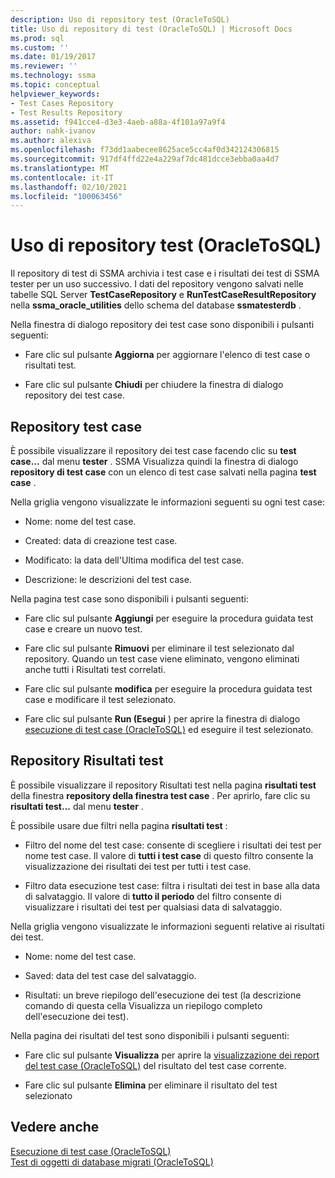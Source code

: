 ```yaml
---
description: Uso di repository test (OracleToSQL)
title: Uso di repository di test (OracleToSQL) | Microsoft Docs
ms.prod: sql
ms.custom: ''
ms.date: 01/19/2017
ms.reviewer: ''
ms.technology: ssma
ms.topic: conceptual
helpviewer_keywords:
- Test Cases Repository
- Test Results Repository
ms.assetid: f941cce4-d3e3-4aeb-a88a-4f101a97a9f4
author: nahk-ivanov
ms.author: alexiva
ms.openlocfilehash: f73dd1aabecee8625ace5cc4af0d342124306815
ms.sourcegitcommit: 917df4ffd22e4a229af7dc481dcce3ebba0aa4d7
ms.translationtype: MT
ms.contentlocale: it-IT
ms.lasthandoff: 02/10/2021
ms.locfileid: "100063456"
---
```

# <a name="using-test-repositories-oracletosql"></a>Uso di repository test (OracleToSQL)
Il repository di test di SSMA archivia i test case e i risultati dei test di SSMA tester per un uso successivo. I dati del repository vengono salvati nelle tabelle SQL Server **TestCaseRepository** e **RunTestCaseResultRepository** nella **ssma_oracle_utilities** dello schema del database **ssmatesterdb** .  
  
Nella finestra di dialogo repository dei test case sono disponibili i pulsanti seguenti:  
  
-   Fare clic sul pulsante **Aggiorna** per aggiornare l'elenco di test case o risultati test.  
  
-   Fare clic sul pulsante **Chiudi** per chiudere la finestra di dialogo repository dei test case.  
  
## <a name="test-cases-repository"></a>Repository test case  
È possibile visualizzare il repository dei test case facendo clic su **test case...** dal menu **tester** . SSMA Visualizza quindi la finestra di dialogo **repository di test case** con un elenco di test case salvati nella pagina **test case** .  
  
Nella griglia vengono visualizzate le informazioni seguenti su ogni test case:  
  
-   Nome: nome del test case.  
  
-   Created: data di creazione test case.  
  
-   Modificato: la data dell'Ultima modifica del test case.  
  
-   Descrizione: le descrizioni del test case.  
  
Nella pagina test case sono disponibili i pulsanti seguenti:  
  
-   Fare clic sul pulsante **Aggiungi** per eseguire la procedura guidata test case e creare un nuovo test.  
  
-   Fare clic sul pulsante **Rimuovi** per eliminare il test selezionato dal repository. Quando un test case viene eliminato, vengono eliminati anche tutti i Risultati test correlati.  
  
-   Fare clic sul pulsante **modifica** per eseguire la procedura guidata test case e modificare il test selezionato.  
  
-   Fare clic sul pulsante **Run (Esegui** ) per aprire la finestra di dialogo [esecuzione di test case (OracleToSQL)](./running-test-cases-oracletosql.md) ed eseguire il test selezionato.  
  
## <a name="test-results-repository"></a>Repository Risultati test  
È possibile visualizzare il repository Risultati test nella pagina **risultati test** della finestra **repository della finestra test case** . Per aprirlo, fare clic su **risultati test...** dal menu **tester** .  
  
È possibile usare due filtri nella pagina **risultati test** :  
  
-   Filtro del nome del test case: consente di scegliere i risultati dei test per nome test case. Il valore di **tutti i test case** di questo filtro consente la visualizzazione dei risultati dei test per tutti i test case.  
  
-   Filtro data esecuzione test case: filtra i risultati dei test in base alla data di salvataggio. Il valore di **tutto il periodo** del filtro consente di visualizzare i risultati dei test per qualsiasi data di salvataggio.  
  
Nella griglia vengono visualizzate le informazioni seguenti relative ai risultati dei test.  
  
-   Nome: nome del test case.  
  
-   Saved: data del test case del salvataggio.  
  
-   Risultati: un breve riepilogo dell'esecuzione dei test (la descrizione comando di questa cella Visualizza un riepilogo completo dell'esecuzione dei test).  
  
Nella pagina dei risultati del test sono disponibili i pulsanti seguenti:  
  
-   Fare clic sul pulsante **Visualizza** per aprire la [visualizzazione dei report del test case &#40;OracleToSQL&#41;](../../ssma/oracle/viewing-test-case-reports-oracletosql.md) del risultato del test case corrente.  
  
-   Fare clic sul pulsante **Elimina** per eliminare il risultato del test selezionato  
  
## <a name="see-also"></a>Vedere anche  
[Esecuzione di test case &#40;OracleToSQL&#41;](../../ssma/oracle/running-test-cases-oracletosql.md)  
[Test di oggetti di database migrati &#40;OracleToSQL&#41;](../../ssma/oracle/testing-migrated-database-objects-oracletosql.md)  
